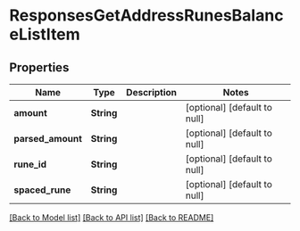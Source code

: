 # ResponsesGetAddressRunesBalanceListItem

## Properties
Name | Type | Description | Notes
------------ | ------------- | ------------- | -------------
**amount** | **String** |  | [optional] [default to null]
**parsed_amount** | **String** |  | [optional] [default to null]
**rune_id** | **String** |  | [optional] [default to null]
**spaced_rune** | **String** |  | [optional] [default to null]

[[Back to Model list]](../README.md#documentation-for-models) [[Back to API list]](../README.md#documentation-for-api-endpoints) [[Back to README]](../README.md)


